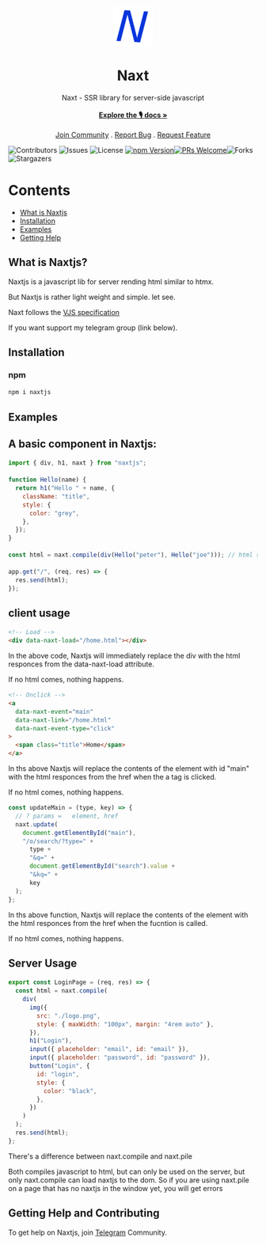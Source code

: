 <br/>
<p align="center">
  <a href="https://github.com/uiedbook/Naxtjs">
    <img src="naxt.png" alt="Logo" width="80" height="80">
  </a>

  <h1 align="center">Naxt</h1>

  <p align="center">
  Naxt - SSR library for server-side javascript 
    <br/>
    <br/>
    <a href="https://github.com/uiedbook/Naxtjs#examples"><strong>Explore the 🎙️ docs »</strong></a>
    <br/>
    <br/>
    <a href="https://t.me/UiedbookHQ">Join Community</a>
    .
    <a href="https://github.com/uiedbook/Naxtjs/issues">Report Bug</a>
    .
    <a href="https://github.com/uiedbook/Naxtjs/issues">Request Feature</a>
  </p>
</p>

![Contributors](https://img.shields.io/github/contributors/Uiedbook/Naxtjs?color=dark-green) ![Issues](https://img.shields.io/github/issues/Uiedbook/Naxtjs) ![License](https://img.shields.io/github/license/Uiedbook/Naxtjs)
[![npm Version](https://img.shields.io/npm/v/naxtjs.svg)](https://www.npmjs.com/package/Naxtjs)[![PRs Welcome](https://img.shields.io/badge/PRs-welcome-brightgreen.svg)](https://github.com/uiedbook/Naxt.js/blob/next/contributing.md)![Forks](https://img.shields.io/github/forks/uiedbook/Naxtjs?style=social) ![Stargazers](https://img.shields.io/github/stars/uiedbook/naxtjs?style=social)

# Contents

- [What is Naxtjs](#what-is-Naxtjs)
- [Installation](#installation)
- [Examples](#example)
- [Getting Help](#getting-help)

## What is Naxtjs?

Naxtjs is a javascript lib for server rending html similar to htmx.

But Naxtjs is rather light weight and simple. let see.

Naxt follows the [VJS specification](https://github.com/Uiedbook/cradova/blob/main/VJS_spec)

If you want support my telegram group (link below).

## Installation

### npm

```bash
npm i naxtjs
```

## Examples

## A basic component in Naxtjs:

```js
import { div, h1, naxt } from "naxtjs";

function Hello(name) {
  return h1("Hello " + name, {
    className: "title",
    style: {
      color: "grey",
    },
  });
}

const html = naxt.compile(div(Hello("peter"), Hello("joe"))); // html string

app.get("/", (req, res) => {
  res.send(html);
});
```

## client usage

```html
<!-- Load -->
<div data-naxt-load="/home.html"></div>
```

In the above code, Naxtjs will immediately replace the div with the html responces from the data-naxt-load attribute.

If no html comes, nothing happens.

```html
<!-- Onclick -->
<a
  data-naxt-event="main"
  data-naxt-link="/home.html"
  data-naxt-event-type="click"
>
  <span class="title">Home</span>
</a>
```

In ths above Naxtjs will replace the contents of the element with id "main" with the html responces from the href when the a tag is clicked.

If no html comes, nothing happens.

```js
const updateMain = (type, key) => {
  // ? params =   element, href
  naxt.update(
    document.getElementById("main"),
    "/o/search/?type=" +
      type +
      "&q=" +
      document.getElementById("search").value +
      "&kq=" +
      key
  );
};
```

In ths above function, Naxtjs will replace the contents of the element with the html responces from the href when the fucntion is called.

If no html comes, nothing happens.

## Server Usage

```js
export const LoginPage = (req, res) => {
  const html = naxt.compile(
    div(
      img({
        src: "./logo.png",
        style: { maxWidth: "100px", margin: "4rem auto" },
      }),
      h1("Login"),
      input({ placeholder: "email", id: "email" }),
      input({ placeholder: "password", id: "password" }),
      button("Login", {
        id: "login",
        style: {
          color: "black",
        },
      })
    )
  );
  res.send(html);
};
```

There's a difference between naxt.compile and naxt.pile

Both compiles javascript to html, but can only be used on the server, but only naxt.compile can load naxtjs to the dom.
So if you are using naxt.pile on a page that has no naxtjs in the window yet, you will get errors

## Getting Help and Contributing

To get help on Naxtjs, join [Telegram](https://t.me/uiedbookHQ) Community.
